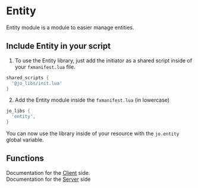 # Entity

Entity module is a module to easier manage entities.

## Include Entity in your script

1. To use the Entity library, just add the initiator as a shared script inside of your `fxmanifest.lua` file.
```lua
shared_scripts {
  '@jo_libs/init.lua'
}
```
2. Add the Entity module inside the `fxmanifest.lua` (in lowercase)
```lua
jo_libs {
  'entity',
}
```
You can now use the library inside of your resource with the `jo.entity` global variable.

## Functions

Documentation for the [Client](./client.md) side.  
Documentation for the [Server](./server.md) side  